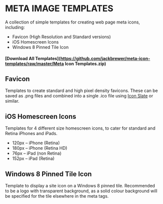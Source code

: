 # META IMAGE TEMPLATES

A collection of simple templates for creating web page meta icons, including:

* Favicon (High Resolution and Standard versions)
* iOS Homescreen Icons
* Windows 8 Pinned Tile Icon

#### [Download All Templates](https://github.com/jackbrewer/meta-icon-templates/raw/master/Meta Icon Templates.zip)

## Favicon

Templates to create standard and high pixel density favicons. These can be saved as .png files and combined into a single .ico file using [Icon Slate](http://www.kodlian.com/apps/icon-slate) or similar.

## iOS Homescreen Icons

Templates for 4 different size homescreen icons, to cater for standard and Retina iPhones and iPads.

* 120px – iPhone (Retina)
* 180px – iPhone (Retina HD)
* 76px – iPad (non Retina)
* 152px – iPad (Retina)

## Windows 8 Pinned Tile Icon

Template to display a site icon on a Windows 8 pinned tile. Recommended to be a logo with transparent background, as a solid colour background will be specified for the tile elsewhere in the meta tags.
